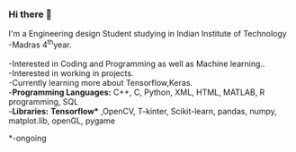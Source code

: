 ### Hi there 👋
I'm a Engineering design Student studying in Indian Institute of Technology -Madras 4<sup>th</sup>year.<br/><br/>
-Interested in Coding and Programming as well as Machine learning..<br/>
-Interested in working in projects.<br/>
-Currently learning more about Tensorflow,Keras.<br/>
-<b>Programming Languages:</b> C++, C, Python, XML, HTML, MATLAB, R programming, SQL<br/>
-<b>Libraries:</b>  <b>Tensorflow&ast;</b> ,OpenCV, T-kinter, Scikit-learn, pandas, numpy, matplot.lib, openGL, pygame<br/>

*-ongoing
